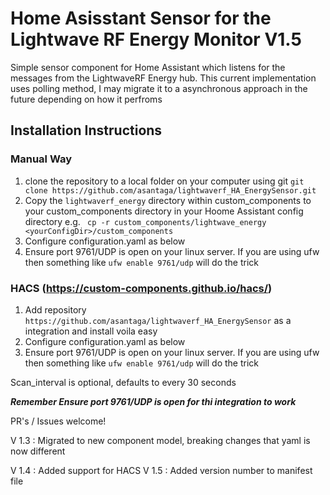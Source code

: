 # Home Asisstant Sensor for the Lightwave RF Energy Monitor V1.5

Simple sensor component for Home Assistant which listens for the messages from the LightwaveRF Energy hub. This current implementation uses polling method, I may migrate it to a asynchronous approach in the future depending on how it perfroms

## Installation Instructions


### Manual Way
1. clone the repository to a local folder on your computer using git
``` git clone https://github.com/asantaga/lightwaverf_HA_EnergySensor.git ```
2. Copy the ```lightwaverf_energy``` directory within custom_components to your custom_components directory in your Hoome Assistant config directory
e.g.
``` cp -r custom_components/lightwave_energy <yourConfigDir>/custom_components```
3. Configure configuration.yaml as below
4. Ensure port 9761/UDP is open on your linux server. If you are using ufw then something like 
```ufw enable 9761/udp``` will do the trick



### HACS (https://custom-components.github.io/hacs/)
1. Add repository ```https://github.com/asantaga/lightwaverf_HA_EnergySensor``` as a integration and install 
voila easy
2. Configure configuration.yaml as below
3. Ensure port 9761/UDP is open on your linux server. If you are using ufw then something like 
```ufw enable 9761/udp``` will do the trick



Scan_interval is optional, defaults to every 30 seconds

***Remember Ensure port 9761/UDP is open for thi integration to work***

PR's / Issues welcome!

V 1.3 :  Migrated to new component model, breaking changes that yaml is now different

V 1.4 : Added support for HACS
V 1.5 : Added version number to manifest file
